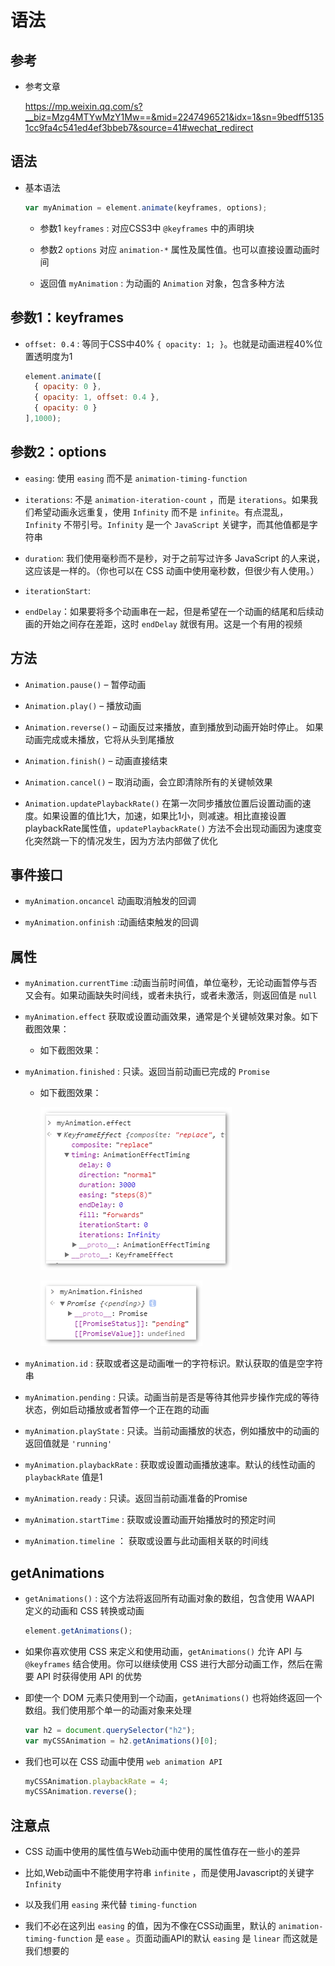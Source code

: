 # 语法

## 参考

  - 参考文章

    <https://mp.weixin.qq.com/s?__biz=Mzg4MTYwMzY1Mw==&mid=2247496521&idx=1&sn=9bedff51351cc9fa4c541ed4ef3bbeb7&source=41#wechat_redirect>

## 语法

  - 基本语法

    ```js
    var myAnimation = element.animate(keyframes, options);
    ```

      - 参数1 `keyframes` : 对应CSS3中 `@keyframes` 中的声明块

      - 参数2 `options` 对应 `animation-*` 属性及属性值。也可以直接设置动画时间

      - 返回值 `myAnimation` : 为动画的 `Animation` 对象，包含多种方法

## 参数1：keyframes

  - `offset: 0.4` : 等同于CSS中40% `{ opacity: 1; }`。也就是动画进程40%位置透明度为1

    ```js
    element.animate([
      { opacity: 0 },
      { opacity: 1, offset: 0.4 },
      { opacity: 0 }
    ],1000);
    ```

## 参数2：options

  - `easing`: 使用 `easing` 而不是 `animation-timing-function`

  - `iterations`: 不是 `animation-iteration-count` ，而是 `iterations`。如果我们希望动画永远重复，使用 `Infinity` 而不是 `infinite`。有点混乱， `Infinity` 不带引号。`Infinity` 是一个 `JavaScript` 关键字，而其他值都是字符串

  - `duration`: 我们使用毫秒而不是秒，对于之前写过许多 JavaScript 的人来说，这应该是一样的。（你也可以在 CSS 动画中使用毫秒数，但很少有人使用。）

  - `iterationStart`:

  - `endDelay`：如果要将多个动画串在一起，但是希望在一个动画的结尾和后续动画的开始之间存在差距，这时 `endDelay` 就很有用。这是一个有用的视频

## 方法

  - `Animation.pause()` – 暂停动画

  - `Animation.play()` – 播放动画

  - `Animation.reverse()` – 动画反过来播放，直到播放到动画开始时停止。 如果动画完成或未播放，它将从头到尾播放

  - `Animation.finish()` – 动画直接结束

  - `Animation.cancel()` – 取消动画，会立即清除所有的关键帧效果

  - `Animation.updatePlaybackRate()` 在第一次同步播放位置后设置动画的速度。如果设置的值比1大，加速，如果比1小，则减速。相比直接设置playbackRate属性值，`updatePlaybackRate()` 方法不会出现动画因为速度变化突然跳一下的情况发生，因为方法内部做了优化

## 事件接口

  - `myAnimation.oncancel` 动画取消触发的回调

  - `myAnimation.onfinish` :动画结束触发的回调

## 属性

  - `myAnimation.currentTime` :动画当前时间值，单位毫秒，无论动画暂停与否又会有。如果动画缺失时间线，或者未执行，或者未激活，则返回值是 `null`

  - `myAnimation.effect` 获取或设置动画效果，通常是个关键帧效果对象。如下截图效果：

      - 如下截图效果：

  - `myAnimation.finished` : 只读。返回当前动画已完成的 `Promise`

      - 如下截图效果：

        ![](image/myAnimation.effect_WD7ARj4HX3.png)

        ![](image/myAnimation.finished_OxMIQ7wDtX.png)

  - `myAnimation.id` : 获取或者这是动画唯一的字符标识。默认获取的值是空字符串

  - `myAnimation.pending` : 只读。动画当前是否是等待其他异步操作完成的等待状态，例如启动播放或者暂停一个正在跑的动画

  - `myAnimation.playState` : 只读。当前动画播放的状态，例如播放中的动画的返回值就是 `'running'`

  - `myAnimation.playbackRate` : 获取或设置动画播放速率。默认的线性动画的 `playbackRate` 值是1

  - `myAnimation.ready` : 只读。返回当前动画准备的Promise

  - `myAnimation.startTime` : 获取或设置动画开始播放时的预定时间

  - `myAnimation.timeline` ： 获取或设置与此动画相关联的时间线

## getAnimations

  - `getAnimations()` : 这个方法将返回所有动画对象的数组，包含使用 WAAPI 定义的动画和 CSS 转换或动画

    ```js
    element.getAnimations();
    ```

  - 如果你喜欢使用 CSS 来定义和使用动画，`getAnimations()` 允许 API 与 `@keyframes` 结合使用。你可以继续使用 CSS 进行大部分动画工作，然后在需要 API 时获得使用 API 的优势

  - 即使一个 DOM 元素只使用到一个动画，`getAnimations()` 也将始终返回一个数组。我们使用那个单一的动画对象来处理

    ```js
    var h2 = document.querySelector("h2");
    var myCSSAnimation = h2.getAnimations()[0];
    ```

  - 我们也可以在 CSS 动画中使用 `web animation API`

    ```js
    myCSSAnimation.playbackRate = 4;
    myCSSAnimation.reverse();
    ```

## 注意点

  - CSS 动画中使用的属性值与Web动画中使用的属性值存在一些小的差异

  - 比如,Web动画中不能使用字符串 `infinite` ，而是使用Javascript的关键字 `Infinity`

  - 以及我们用 `easing` 来代替 `timing-function`

  - 我们不必在这列出 `easing` 的值，因为不像在CSS动画里，默认的 `animation-timing-function` 是 `ease` 。页面动画API的默认 `easing` 是 `linear` 而这就是我们想要的
